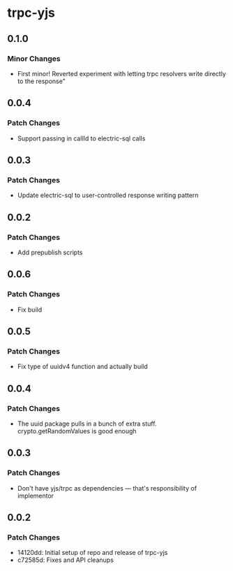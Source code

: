 # trpc-yjs

## 0.1.0

### Minor Changes

- First minor! Reverted experiment with letting trpc resolvers write directly to the response"

## 0.0.4

### Patch Changes

- Support passing in callId to electric-sql calls

## 0.0.3

### Patch Changes

- Update electric-sql to user-controlled response writing pattern

## 0.0.2

### Patch Changes

- Add prepublish scripts

## 0.0.6

### Patch Changes

- Fix build

## 0.0.5

### Patch Changes

- Fix type of uuidv4 function and actually build

## 0.0.4

### Patch Changes

- The uuid package pulls in a bunch of extra stuff. crypto.getRandomValues is good enough

## 0.0.3

### Patch Changes

- Don't have yjs/trpc as dependencies — that's responsibility of implementor

## 0.0.2

### Patch Changes

- 14120dd: Initial setup of repo and release of trpc-yjs
- c72585d: Fixes and API cleanups
